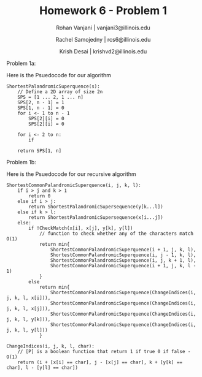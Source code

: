 <h1 style="text-align: center;">Homework 6 - Problem 1</h1>
<p style="text-align: center;">Rohan Vanjani | vanjani3@illinois.edu</p>
<p style="text-align: center;">Rachel Samojedny | rcs6@illinois.edu</p>
<p style="text-align: center;"> Krish Desai | krishvd2@illinois.edu</p>

Problem 1a:

Here is the Psuedocode for our algorithm

```
ShortestPalandromicSuperquence(s):
    // Define a 2D array of size 2n
    SPS = [1 ... 2, 1 ... n]
    SPS[2, n - 1] = 1
    SPS[1, n - 1] = 0
    for i <- 1 to n - 1
        SPS[2][i] = 0
        SPS[2][i] = 0

    for i <- 2 to n:
        if

    return SPS[1, n]

```

Problem 1b:

Here is the Psuedocode for our recursive algorithm

```
ShortestCommonPalandromicSuperquence(i, j, k, l):
    if i > j and k > 1
        return 0
    else if i > j:
        return ShortestPalandromicSupersequence(y[k...l])
    else if k > l:
        return ShortestPalandromicSupersequence(x[i...j])
    else:
        if !CheckMatch(x[i], x[j], y[k], y[l])
            // function to check whether any of the characters match O(1)
            return min{
                ShortestCommonPalandromicSuperquence(i + 1, j, k, l),
                ShortestCommonPalandromicSuperquence(i, j - 1, k, l),
                ShortestCommonPalandromicSuperquence(i, j, k + 1, l),
                ShortestCommonPalandromicSuperquence(i + 1, j, k, l - 1)
            }
        else
            return min{
                ShortestCommonPalandromicSuperquence(ChangeIndices(i, j, k, l, x[i])),
                ShortestCommonPalandromicSuperquence(ChangeIndices(i, j, k, l, x[j])),
                ShortestCommonPalandromicSuperquence(ChangeIndices(i, j, k, l, y[k])),
                ShortestCommonPalandromicSuperquence(ChangeIndices(i, j, k, l, y[l]))
            }

ChangeIndices(i, j, k, l, char):
    // [P] is a boolean function that return 1 if true 0 if false - O(1)
    return (i + [x[i] == char], j - [x[j] == char], k + [y[k] == char], l - [y[l] == char])
```
